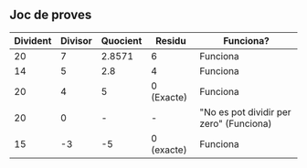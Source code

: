  ## Joc de proves
 
 |**Divident** |**Divisor**|**Quocient** |**Residu**|**Funciona?**|
 |------------ | ------------- | ------------- | ------------- | ------------- |
 |20|7 |2.8571|6 |Funciona |
 |14|5 |2.8|4 |Funciona |
 |20|4 |5| 0 (Exacte) |Funciona |
 |20|0 | - | - | "No es pot dividir per zero" (Funciona) |
 |15|-3 |-5|0 (exacte) |Funciona |
